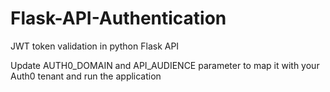 # Flask-API-Authentication
JWT token validation in python Flask API

Update AUTH0_DOMAIN and API_AUDIENCE parameter to map it with your Auth0 tenant and run the application
